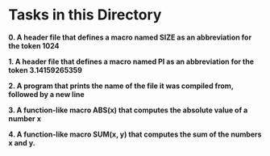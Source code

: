 # Tasks in this Directory

**0. A header file that defines a macro named SIZE as an abbreviation for the token 1024**

**1. A header file that defines a macro named PI as an abbreviation for the token 3.14159265359**

**2. A program that prints the name of the file it was compiled from, followed by a new line**

**3. A function-like macro ABS(x) that computes the absolute value of a number x**

**4. A function-like macro SUM(x, y) that computes the sum of the numbers x and y.**
